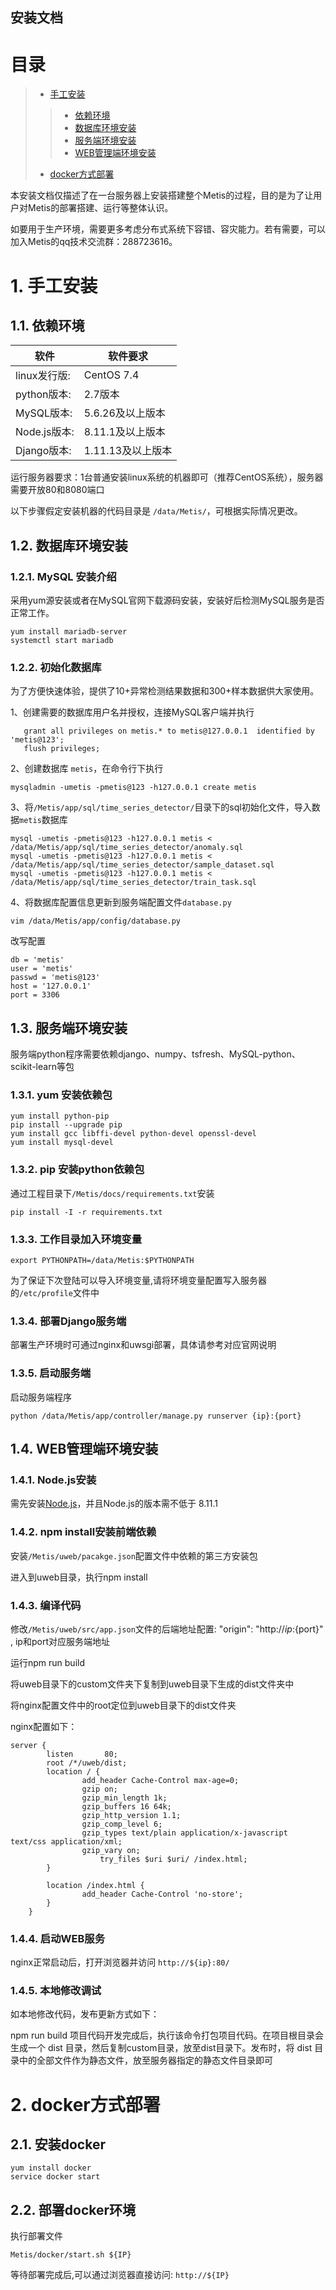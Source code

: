 ## 安装文档

# 目录
> * [手工安装](#chapter-1)
>> * [依赖环境](#chapter-1-1)
>> * [数据库环境安装](#chapter-1-2)
>> * [服务端环境安装](#chapter-1-3)
>> * [WEB管理端环境安装](#chapter-1-4)
>
> * [docker方式部署](#chapter-2)
> 
本安装文档仅描述了在一台服务器上安装搭建整个Metis的过程，目的是为了让用户对Metis的部署搭建、运行等整体认识。

如要用于生产环境，需要更多考虑分布式系统下容错、容灾能力。若有需要，可以加入Metis的qq技术交流群：288723616。

# 1. <a id="chapter-1"></a>手工安装
## 1.1. <a id="chapter-1-1"></a>依赖环境

| 软件  | 软件要求 |
| ---  | ---  |
| linux发行版:| CentOS 7.4 |
| python版本:| 2.7版本|
| MySQL版本:| 5.6.26及以上版本|
| Node.js版本:| 8.11.1及以上版本|s
| Django版本:| 1.11.13及以上版本|

运行服务器要求：1台普通安装linux系统的机器即可（推荐CentOS系统），服务器需要开放80和8080端口

以下步骤假定安装机器的代码目录是 `/data/Metis/`，可根据实际情况更改。

## 1.2. <a id="chapter-1-2"></a>数据库环境安装

### 1.2.1. MySQL 安装介绍

采用yum源安装或者在MySQL官网下载源码安装，安装好后检测MySQL服务是否正常工作。

```
yum install mariadb-server
systemctl start mariadb
```

### 1.2.2. 初始化数据库

为了方便快速体验，提供了10+异常检测结果数据和300+样本数据供大家使用。

1、创建需要的数据库用户名并授权，连接MySQL客户端并执行

```
   grant all privileges on metis.* to metis@127.0.0.1  identified by 'metis@123';
   flush privileges;
```
   
2、创建数据库 `metis`，在命令行下执行

```
mysqladmin -umetis -pmetis@123 -h127.0.0.1 create metis
```

3、将`/Metis/app/sql/time_series_detector/`目录下的sql初始化文件，导入数据`metis`数据库

```
mysql -umetis -pmetis@123 -h127.0.0.1 metis < /data/Metis/app/sql/time_series_detector/anomaly.sql
mysql -umetis -pmetis@123 -h127.0.0.1 metis < /data/Metis/app/sql/time_series_detector/sample_dataset.sql
mysql -umetis -pmetis@123 -h127.0.0.1 metis < /data/Metis/app/sql/time_series_detector/train_task.sql
```

4、将数据库配置信息更新到服务端配置文件`database.py`
```
vim /data/Metis/app/config/database.py
```
改写配置
```
db = 'metis'
user = 'metis'
passwd = 'metis@123'
host = '127.0.0.1'
port = 3306
```

## 1.3. <a id="chapter-1-3"></a>服务端环境安装

服务端python程序需要依赖django、numpy、tsfresh、MySQL-python、scikit-learn等包

### 1.3.1. yum 安装依赖包

```
yum install python-pip
pip install --upgrade pip
yum install gcc libffi-devel python-devel openssl-devel
yum install mysql-devel
```

### 1.3.2. pip 安装python依赖包

通过工程目录下`/Metis/docs/requirements.txt`安装

```
pip install -I -r requirements.txt
```

### 1.3.3. 工作目录加入环境变量

```
export PYTHONPATH=/data/Metis:$PYTHONPATH
```

为了保证下次登陆可以导入环境变量,请将环境变量配置写入服务器的`/etc/profile`文件中

### 1.3.4. 部署Django服务端

部署生产环境时可通过nginx和uwsgi部署，具体请参考对应官网说明

### 1.3.5. 启动服务端

启动服务端程序

```
python /data/Metis/app/controller/manage.py runserver {ip}:{port}
```

## 1.4. <a id="chapter-1-4"></a>WEB管理端环境安装

### 1.4.1. Node.js安装

需先安装[Node.js](https://nodejs.org/en/download/)，并且Node.js的版本需不低于 8.11.1

### 1.4.2. npm install安装前端依赖

安装`/Metis/uweb/pacakge.json`配置文件中依赖的第三方安装包

进入到uweb目录，执行npm install

### 1.4.3. 编译代码

修改`/Metis/uweb/src/app.json`文件的后端地址配置: "origin": "http://${ip}:${port}" , ip和port对应服务端地址

运行npm run build

将uweb目录下的custom文件夹下复制到uweb目录下生成的dist文件夹中

将nginx配置文件中的root定位到uweb目录下的dist文件夹

nginx配置如下：

```
server {
        listen       80;
        root /*/uweb/dist;
        location / {
                add_header Cache-Control max-age=0;
                gzip on;
                gzip_min_length 1k;
                gzip_buffers 16 64k;
                gzip_http_version 1.1;
                gzip_comp_level 6;
                gzip_types text/plain application/x-javascript text/css application/xml;
                gzip_vary on;
                    try_files $uri $uri/ /index.html;
        }

        location /index.html {
                add_header Cache-Control 'no-store';
        }
    }
```

### 1.4.4. 启动WEB服务

nginx正常启动后，打开浏览器并访问 `http://${ip}:80/`

### 1.4.5. 本地修改调试

如本地修改代码，发布更新方式如下：

npm run build 项目代码开发完成后，执行该命令打包项目代码。在项目根目录会生成一个 dist 目录，然后复制custom目录，放至dist目录下。发布时，将 dist 目录中的全部文件作为静态文件，放至服务器指定的静态文件目录即可

# 2. <a id="chapter-5"></a>docker方式部署

## 2.1. 安装docker

```
yum install docker
service docker start
```

## 2.2. <a id="chapter-2"></a> 部署docker环境
执行部署文件
```
Metis/docker/start.sh ${IP}
```
等待部署完成后,可以通过浏览器直接访问: `http://${IP}`
